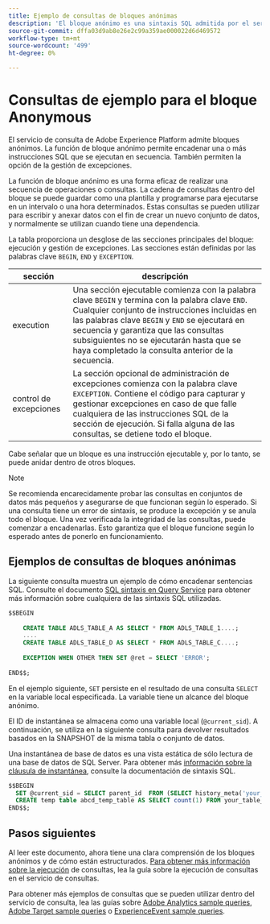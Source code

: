 ```yaml
---
title: Ejemplo de consultas de bloques anónimas
description: 'El bloque anónimo es una sintaxis SQL admitida por el servicio de consulta de Adobe Experience Platform, que le permite ejecutar de forma eficaz una secuencia de consultas '
source-git-commit: dffa03d9ab8e26e2c99a359ae000022d6d469572
workflow-type: tm+mt
source-wordcount: '499'
ht-degree: 0%

---
```


# Consultas de ejemplo para el bloque Anonymous

El servicio de consulta de Adobe Experience Platform admite bloques anónimos. La función de bloque anónimo permite encadenar una o más instrucciones SQL que se ejecutan en secuencia. También permiten la opción de la gestión de excepciones.

La función de bloque anónimo es una forma eficaz de realizar una secuencia de operaciones o consultas. La cadena de consultas dentro del bloque se puede guardar como una plantilla y programarse para ejecutarse en un intervalo o una hora determinados. Estas consultas se pueden utilizar para escribir y anexar datos con el fin de crear un nuevo conjunto de datos, y normalmente se utilizan cuando tiene una dependencia.

La tabla proporciona un desglose de las secciones principales del bloque: ejecución y gestión de excepciones. Las secciones están definidas por las palabras clave `BEGIN`, `END` y `EXCEPTION`.

| sección | descripción |
|---|---|
| execution | Una sección ejecutable comienza con la palabra clave `BEGIN` y termina con la palabra clave `END`. Cualquier conjunto de instrucciones incluidas en las palabras clave `BEGIN` y `END` se ejecutará en secuencia y garantiza que las consultas subsiguientes no se ejecutarán hasta que se haya completado la consulta anterior de la secuencia. |
| control de excepciones | La sección opcional de administración de excepciones comienza con la palabra clave `EXCEPTION`. Contiene el código para capturar y gestionar excepciones en caso de que falle cualquiera de las instrucciones SQL de la sección de ejecución. Si falla alguna de las consultas, se detiene todo el bloque. |

Cabe señalar que un bloque es una instrucción ejecutable y, por lo tanto, se puede anidar dentro de otros bloques.

>[!NOTE]
>
> Se recomienda encarecidamente probar las consultas en conjuntos de datos más pequeños y asegurarse de que funcionan según lo esperado. Si una consulta tiene un error de sintaxis, se produce la excepción y se anula todo el bloque. Una vez verificada la integridad de las consultas, puede comenzar a encadenarlas. Esto garantiza que el bloque funcione según lo esperado antes de ponerlo en funcionamiento.

## Ejemplos de consultas de bloques anónimas

La siguiente consulta muestra un ejemplo de cómo encadenar sentencias SQL. Consulte el documento [SQL sintaxis en Query Service](../sql/syntax.md) para obtener más información sobre cualquiera de las sintaxis SQL utilizadas.

```SQL
$$BEGIN
     
    CREATE TABLE ADLS_TABLE_A AS SELECT * FROM ADLS_TABLE_1....;
    ....
    CREATE TABLE ADLS_TABLE_D AS SELECT * FROM ADLS_TABLE_C....;
     
    EXCEPTION WHEN OTHER THEN SET @ret = SELECT 'ERROR';
     
END$$;
```

<!-- The block below uses `SET` to persist the result of a select query with a variable. It is used in the anonymous block to store the response from a query as a local variable for use with the `SNAPSHOT` feature. -->

En el ejemplo siguiente, `SET` persiste en el resultado de una consulta `SELECT` en la variable local especificada. La variable tiene un alcance del bloque anónimo.

El ID de instantánea se almacena como una variable local (`@current_sid`). A continuación, se utiliza en la siguiente consulta para devolver resultados basados en la SNAPSHOT de la misma tabla o conjunto de datos.

Una instantánea de base de datos es una vista estática de sólo lectura de una base de datos de SQL Server. Para obtener más [información sobre la cláusula de instantánea](../sql/syntax.md#SNAPSHOT-clause), consulte la documentación de sintaxis SQL.

```SQL
$$BEGIN                                             
  SET @current_sid = SELECT parent_id  FROM (SELECT history_meta('your_table_name')) WHERE  is_current = true;
  CREATE temp table abcd_temp_table AS SELECT count(1) FROM your_table_name  SNAPSHOT SINCE @current_sid;                                                                                                     
END$$;
```

## Pasos siguientes

Al leer este documento, ahora tiene una clara comprensión de los bloques anónimos y de cómo están estructurados. [Para obtener más información sobre la ejecución](./writing-queries.md) de consultas, lea la guía sobre la ejecución de consultas en el servicio de consultas.

Para obtener más ejemplos de consultas que se pueden utilizar dentro del servicio de consulta, lea las guías sobre [Adobe Analytics sample queries](./adobe-analytics.md), [Adobe Target sample queries](./adobe-target.md) o [ExperienceEvent sample queries](./experience-event-queries.md).
